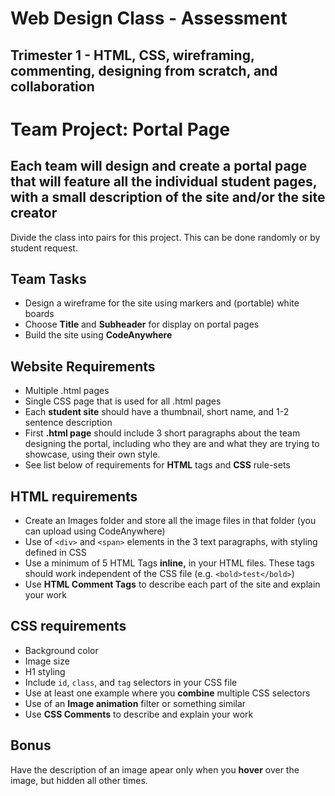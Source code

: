 # Web Design Class - Assessment

## Trimester 1 - HTML, CSS, wireframing, commenting, designing from scratch, and collaboration

# Team Project: Portal Page

## Each team will design and create a portal page that will feature all the individual student pages, with a small description of the site and/or the site creator

Divide the class into pairs for this project. This can be done randomly or by student request.

## Team **Tasks**

- Design a wireframe for the site using markers and (portable) white boards
- Choose **Title** and **Subheader** for display on portal pages
- Build the site using **CodeAnywhere**

## Website Requirements

- Multiple .html pages
- Single CSS page that is used for all .html pages
- Each **student site** should have a thumbnail, short name, and 1-2 sentence description
- First **.html page** should include 3 short paragraphs about the team designing the portal, including who they are and what they are trying to showcase, using their own style.
- See list below of requirements for **HTML** tags and **CSS** rule-sets

## HTML requirements

- Create an Images folder and store all the image files in that folder (you can upload using CodeAnywhere)
- Use of `<div>` and `<span>` elements in the 3 text paragraphs, with styling defined in CSS
- Use a minimum of 5 HTML Tags **inline,** in your HTML files. These tags should work independent of the CSS file (e.g. `<bold>test</bold>`)
- Use **HTML Comment Tags** to describe each part of the site and explain your work

## CSS requirements

- Background color
- Image size
- H1 styling
- Include `id`, `class`, and `tag` selectors in your CSS file
- Use at least one example where you **combine** multiple CSS selectors
- Use of an **Image animation** filter or something similar
- Use **CSS Comments** to describe and explain your work

## Bonus

Have the description of an image apear only when you **hover** over the image, but hidden all other times.

